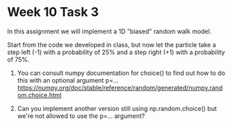 # Week 10 Task 3

In this assignment we will implement a 1D "biased" random walk model.

Start from the code we developed in class, but now let the particle take a step left (-1) with a probability of 25% and a step right (+1) with a probability of 75%.

1. You can consult numpy documentation for choice() to find out how to do this with an optional argument p=...
https://numpy.org/doc/stable/reference/random/generated/numpy.random.choice.html

2. Can you implement another version still using np.random.choice() but we're not allowed to use the p=... argument?
